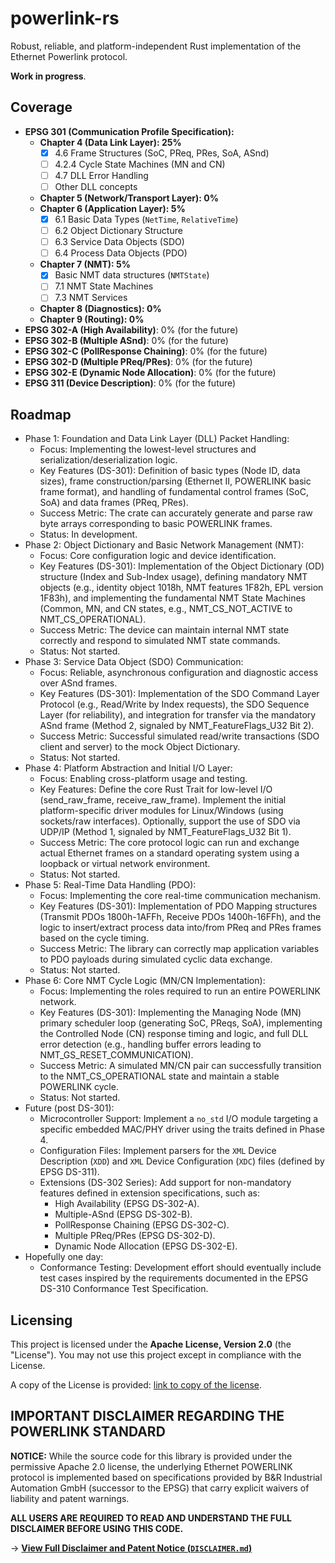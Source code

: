 # powerlink-rs

Robust, reliable, and platform-independent Rust implementation of the Ethernet Powerlink protocol.

**Work in progress**.

## Coverage

- **EPSG 301 (Communication Profile Specification):**
  - **Chapter 4 (Data Link Layer): 25%**
    - [x] 4.6 Frame Structures (SoC, PReq, PRes, SoA, ASnd)
    - [ ] 4.2.4 Cycle State Machines (MN and CN)
    - [ ] 4.7 DLL Error Handling
    - [ ] Other DLL concepts
  - **Chapter 5 (Network/Transport Layer): 0%**
  - **Chapter 6 (Application Layer): 5%**
    - [x] 6.1 Basic Data Types (`NetTime`, `RelativeTime`)
    - [ ] 6.2 Object Dictionary Structure
    - [ ] 6.3 Service Data Objects (SDO)
    - [ ] 6.4 Process Data Objects (PDO)
  - **Chapter 7 (NMT): 5%**
    - [x] Basic NMT data structures (`NMTState`)
    - [ ] 7.1 NMT State Machines
    - [ ] 7.3 NMT Services
  - **Chapter 8 (Diagnostics): 0%**
  - **Chapter 9 (Routing): 0%**
- **EPSG 302-A (High Availability)**: 0% (for the future)
- **EPSG 302-B (Multiple ASnd)**: 0% (for the future)
- **EPSG 302-C (PollResponse Chaining)**: 0% (for the future)
- **EPSG 302-D (Multiple PReq/PRes)**: 0% (for the future)
- **EPSG 302-E (Dynamic Node Allocation)**: 0% (for the future)
- **EPSG 311 (Device Description)**: 0% (for the future)

## Roadmap

- Phase 1: Foundation and Data Link Layer (DLL) Packet Handling:
  - Focus: Implementing the lowest-level structures and serialization/deserialization logic.
  - Key Features (DS-301): Definition of basic types (Node ID, data sizes), frame construction/parsing (Ethernet II, POWERLINK basic frame format), and handling of fundamental control frames (SoC, SoA) and data frames (PReq, PRes).
  - Success Metric: The crate can accurately generate and parse raw byte arrays corresponding to basic POWERLINK frames.
  - Status: In development.
- Phase 2: Object Dictionary and Basic Network Management (NMT):
  - Focus: Core configuration logic and device identification.
  - Key Features (DS-301): Implementation of the Object Dictionary (OD) structure (Index and Sub-Index usage), defining mandatory NMT objects (e.g., identity object 1018h, NMT features 1F82h, EPL version 1F83h), and implementing the fundamental NMT State Machines (Common, MN, and CN states, e.g., NMT_CS_NOT_ACTIVE to NMT_CS_OPERATIONAL).
  - Success Metric: The device can maintain internal NMT state correctly and respond to simulated NMT state commands.
  - Status: Not started.
- Phase 3: Service Data Object (SDO) Communication:
  - Focus: Reliable, asynchronous configuration and diagnostic access over ASnd frames.
  - Key Features (DS-301): Implementation of the SDO Command Layer Protocol (e.g., Read/Write by Index requests), the SDO Sequence Layer (for reliability), and integration for transfer via the mandatory ASnd frame (Method 2, signaled by NMT_FeatureFlags_U32 Bit 2).
  - Success Metric: Successful simulated read/write transactions (SDO client and server) to the mock Object Dictionary.
  - Status: Not started.
- Phase 4: Platform Abstraction and Initial I/O Layer:
  - Focus: Enabling cross-platform usage and testing.
  - Key Features: Define the core Rust Trait for low-level I/O (send_raw_frame, receive_raw_frame). Implement the initial platform-specific driver modules for Linux/Windows (using sockets/raw interfaces). Optionally, support the use of SDO via UDP/IP (Method 1, signaled by NMT_FeatureFlags_U32 Bit 1).
  - Success Metric: The core protocol logic can run and exchange actual Ethernet frames on a standard operating system using a loopback or virtual network environment.
  - Status: Not started.
- Phase 5: Real-Time Data Handling (PDO):
  - Focus: Implementing the core real-time communication mechanism.
  - Key Features (DS-301): Implementation of PDO Mapping structures (Transmit PDOs 1800h-1AFFh, Receive PDOs 1400h-16FFh), and the logic to insert/extract process data into/from PReq and PRes frames based on the cycle timing.
  - Success Metric: The library can correctly map application variables to PDO payloads during simulated cyclic data exchange.
  - Status: Not started.
- Phase 6: Core NMT Cycle Logic (MN/CN Implementation):
  - Focus: Implementing the roles required to run an entire POWERLINK network.
  - Key Features (DS-301): Implementing the Managing Node (MN) primary scheduler loop (generating SoC, PReqs, SoA), implementing the Controlled Node (CN) response timing and logic, and full DLL error detection (e.g., handling buffer errors leading to NMT_GS_RESET_COMMUNICATION).
  - Success Metric: A simulated MN/CN pair can successfully transition to the NMT_CS_OPERATIONAL state and maintain a stable POWERLINK cycle.
  - Status: Not started.
- Future (post DS-301):
  - Microcontroller Support: Implement a `no_std` I/O module targeting a specific embedded MAC/PHY driver using the traits defined in Phase 4.
  - Configuration Files: Implement parsers for the `XML` Device Description (`XDD`) and `XML` Device Configuration (`XDC`) files (defined by EPSG DS-311).
  - Extensions (DS-302 Series): Add support for non-mandatory features defined in extension specifications, such as:
    - High Availability (EPSG DS-302-A).
    - Multiple-ASnd (EPSG DS-302-B).
    - PollResponse Chaining (EPSG DS-302-C).
    - Multiple PReq/PRes (EPSG DS-302-D).
    - Dynamic Node Allocation (EPSG DS-302-E).
- Hopefully one day:
  - Conformance Testing: Development effort should eventually include test cases inspired by the requirements documented in the EPSG DS-310 Conformance Test Specification.

## Licensing

This project is licensed under the **Apache License, Version 2.0** (the "License"). You may not use this project except in compliance with the License. 

A copy of the License is provided: [link to copy of the license](LICENSE).

## IMPORTANT DISCLAIMER REGARDING THE POWERLINK STANDARD

**NOTICE:** While the source code for this library is provided under the permissive Apache 2.0 license, the underlying Ethernet POWERLINK protocol is implemented based on specifications provided by B&R Industrial Automation GmbH (successor to the EPSG) that carry explicit waivers of liability and patent warnings.

**ALL USERS ARE REQUIRED TO READ AND UNDERSTAND THE FULL DISCLAIMER BEFORE USING THIS CODE.**

-> **[View Full Disclaimer and Patent Notice (`DISCLAIMER.md`)](DISCLAIMER.md)**
